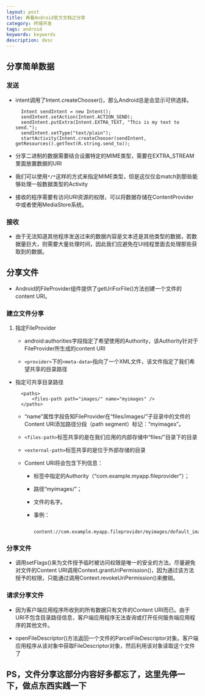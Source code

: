 ```yaml
---
layout: post
title: 再看Android官方文档之分享
category: 终端开发
tags: android
keywords: keywords
description: desc
---
```


## 分享简单数据

### 发送

- intent调用了Intent.createChooser()，那么Android总是会显示可供选择。

		Intent sendIntent = new Intent();
		sendIntent.setAction(Intent.ACTION_SEND);
		sendIntent.putExtra(Intent.EXTRA_TEXT, "This is my text to send.");
		sendIntent.setType("text/plain");
		startActivity(Intent.createChooser(sendIntent, getResources().getText(R.string.send_to));

- 分享二进制的数据需要结合设置特定的MIME类型，需要在EXTRA_STREAM里面放置数据的URI

- 我们可以使用`*/*`这样的方式来指定MIME类型，但是这仅仅会match到那些能够处理一般数据类型的Activity

- 接收的程序需要有访问URI资源的权限，可以将数据存储在ContentProvider中或者使用MediaStore系统。

### 接收

- 由于无法知道其他程序发送过来的数据内容是文本还是其他类型的数据，若数据量巨大，则需要大量处理时间，因此我们应避免在UI线程里面去处理那些获取到的数据。

## 分享文件

- Android的FileProvider组件提供了getUriForFile()方法创建一个文件的content URI。

### 建立文件分享

1. 指定FileProvider

	- android:authorities字段指定了希望使用的Authority，该Authority针对于FileProvider所生成的content URI
	
	- `<provider>`下的`<meta-data>`指向了一个XML文件，该文件指定了我们希望共享的目录路径

- 指定可共享目录路径
	
		<paths>
    		<files-path path="images/" name="myimages" />
		</paths>

	- “name”属性字段告知FileProvider在“files/images/”子目录中的文件的Content URI添加路径分段（path segment）标记：“myimages”。
	
	- `<files-path>`标签共享的是在我们应用的内部存储中“files/”目录下的目录
	
	- `<external-path>`标签共享的是位于外部存储的目录
	
	- Content URI将会包含下列信息：

		- <provider>标签中指定的Authority（“com.example.myapp.fileprovider”）；
		
		- 路径“myimages/”；
		
		- 文件的名字。
		
		- 事例：
				
				content://com.example.myapp.fileprovider/myimages/default_image.jpg
				
				
### 分享文件

- 调用setFlags()来为文件授予临时被访问权限是唯一的安全的方法。尽量避免对文件的Content URI调用Context.grantUriPermission()，因为通过该方法授予的权限，只能通过调用Context.revokeUriPermission()来撤销。

### 请求分享文件

- 因为客户端应用程序所收到的所有数据只有文件的Content URI而已。由于URI不包含目录路径信息，客户端应用程序无法查询或打开任何服务端应用程序的其他文件。

- openFileDescriptor()方法返回一个文件的ParcelFileDescriptor对象。客户端应用程序从该对象中获取FileDescriptor对象，然后利用该对象读取这个文件了

## PS，文件分享这部分内容好多都忘了，这里先停一下，做点东西实践一下

	
	
	